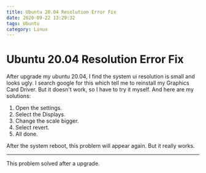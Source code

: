 ```yaml
---
title: Ubuntu 20.04 Resolution Error Fix
date: 2020-09-22 13:29:32
tags: Ubuntu
category: Linux
---
```


# Ubuntu 20.04 Resolution Error Fix

After upgrade my ubuntu 20.04, I find the system ui resolution is small and looks ugly. I search google for this which tell me to reinstall my Graphics Card Driver. But it doesn't work, so I have to try it myself. And here are my solutions:

1. Open the settings.
2. Select the Displays.
3. Change the scale bigger.
4. Select revert.
5. All done.

After the system reboot, this problem will appear again. But it really works.

---

This problem solved after a upgrade.
